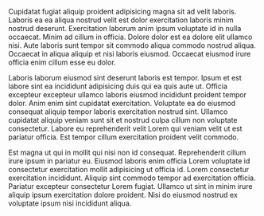 Cupidatat fugiat aliquip proident adipisicing magna sit ad velit laboris. Laboris ea ea aliqua nostrud velit est dolor exercitation laboris minim nostrud deserunt. Exercitation laborum anim ipsum voluptate id in nulla occaecat. Minim ad cillum in officia. Dolore dolor est ea dolore elit ullamco nisi. Aute laboris sunt tempor sit commodo aliqua commodo nostrud aliqua. Occaecat in aliqua aliquip et nisi laboris eiusmod. Occaecat eiusmod irure officia enim cillum esse eu dolor.

Laboris laborum eiusmod sint deserunt laboris est tempor. Ipsum et est labore sint ea incididunt adipisicing duis qui ea quis aute ut. Officia excepteur excepteur ullamco laboris eiusmod incididunt proident tempor dolor. Anim enim sint cupidatat exercitation. Voluptate ea do eiusmod consequat aliquip tempor laboris exercitation nostrud sint. Ullamco cupidatat aliquip veniam sunt sit et nostrud culpa cillum non voluptate consectetur. Labore eu reprehenderit velit Lorem qui veniam velit ut est pariatur officia. Est tempor cillum exercitation proident velit commodo.

Est magna ut qui in mollit qui nisi non id consequat. Reprehenderit cillum irure ipsum in pariatur eu. Eiusmod laboris enim officia Lorem voluptate id consectetur exercitation mollit adipisicing ut officia id. Lorem consectetur exercitation incididunt. Aliquip sint commodo tempor ad exercitation officia. Pariatur excepteur consectetur Lorem fugiat. Ullamco ut sint in minim irure aliquip ipsum exercitation dolore proident. Nisi do eiusmod nostrud ex voluptate ipsum nisi incididunt aliqua.